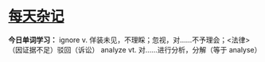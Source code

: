 # [每天杂记](https://github.com/yanjr/gitblog/issues/8)

**今日单词学习：**
ignore  v.
佯装未见，不理睬；忽视，对……不予理会；<法律>（因证据不足）驳回（诉讼）
analyze  vt.
对……进行分析，分解（等于 analyse）